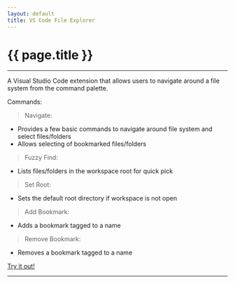 ```yaml
---
layout: default
title: VS Code File Explorer
---
```

# {{ page.title }}

---

A Visual Studio Code extension that allows users to navigate around a file system from the command palette.

Commands:

> Navigate: 
+ Provides a few basic commands to navigate around file system and select files/folders
+ Allows selecting of bookmarked files/folders

> Fuzzy Find:
+ Lists files/folders in the workspace root for quick pick

> Set Root:
+ Sets the default root directory if workspace is not open

> Add Bookmark:
+ Adds a bookmark tagged to a name

> Remove Bookmark: 
+ Removes a bookmark tagged to a name


[Try it out!](https://marketplace.visualstudio.com/items?itemName=Julwrites.codeexplorer)

---